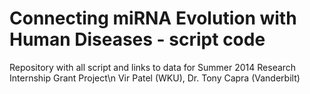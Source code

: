 Connecting miRNA Evolution with Human Diseases - script code
======================
Repository with all script and links to data for Summer 2014 Research Internship Grant Project\n
Vir Patel (WKU), Dr. Tony Capra (Vanderbilt)
